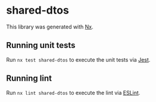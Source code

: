# shared-dtos

This library was generated with [Nx](https://nx.dev).

## Running unit tests

Run `nx test shared-dtos` to execute the unit tests via [Jest](https://jestjs.io).

## Running lint

Run `nx lint shared-dtos` to execute the lint via [ESLint](https://eslint.org/).
